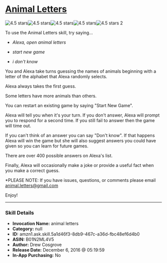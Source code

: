 # [Animal Letters](http://alexa.amazon.com/#skills/amzn1.ask.skill.5a1d46f3-8db9-467c-a36d-fbc48ef6d4b0)
![4.5 stars](../../images/ic_star_black_18dp_1x.png)![4.5 stars](../../images/ic_star_black_18dp_1x.png)![4.5 stars](../../images/ic_star_black_18dp_1x.png)![4.5 stars](../../images/ic_star_black_18dp_1x.png)![4.5 stars](../../images/ic_star_half_black_18dp_1x.png) 2

To use the Animal Letters skill, try saying...

* *Alexa, open animal letters*

* *start new game*

* *i don't know*

You and Alexa take turns guessing the names of animals beginning with a letter of the alphabet that Alexa randomly selects.

Alexa always takes the first guess.

Some letters have more animals than others.

You can restart an existing game by saying "Start New Game".

Alexa will tell you when it's your turn. If you don't answer, Alexa will prompt you to respond for a second time. If you still fail to answer then the game will time out.

If you can't think of an answer you can say "Don't know". If that happens Alexa will win the game but she will also suggest answers you could have given so you can learn for future games.

There are over 400 possible answers on Alexa's list.

Finally, Alexa will occasionally make a joke or provide a useful fact when you make a correct guess.

*PLEASE NOTE: If you have issues, questions, or comments please email animal.letters@gmail.com 

Enjoy!

***

### Skill Details

* **Invocation Name:** animal letters
* **Category:** null
* **ID:** amzn1.ask.skill.5a1d46f3-8db9-467c-a36d-fbc48ef6d4b0
* **ASIN:** B01N2ML4V5
* **Author:** Drew Cosgrove
* **Release Date:** December 6, 2016 @ 05:19:59
* **In-App Purchasing:** No
